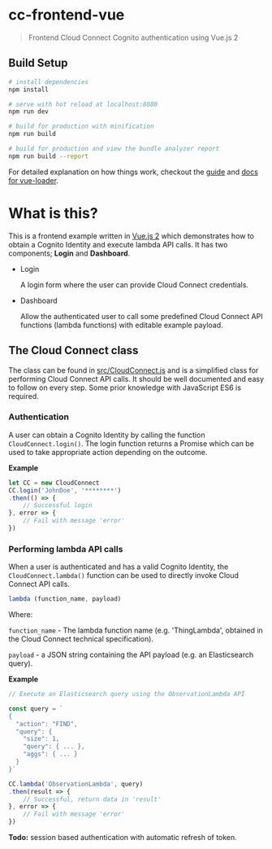 # cc-frontend-vue

> Frontend Cloud Connect Cognito authentication using Vue.js 2

## Build Setup

``` bash
# install dependencies
npm install

# serve with hot reload at localhost:8080
npm run dev

# build for production with minification
npm run build

# build for production and view the bundle analyzer report
npm run build --report
```

For detailed explanation on how things work, checkout the [guide](http://vuejs-templates.github.io/webpack/) and [docs for vue-loader](http://vuejs.github.io/vue-loader).

# What is this?

This is a frontend example written in [Vue.js 2](https://vuejs.org/) which demonstrates how to obtain a Cognito Identity and execute lambda API calls. It has two components; **Login** and **Dashboard**.

* Login

	A login form where the user can provide Cloud Connect credentials.

* Dashboard

    Allow the authenticated user to call some predefined Cloud Connect API functions (lambda functions) with editable example payload.

## The Cloud Connect class

The class can be found in [src/CloudConnect.js](src/CloudConnect.js) and is a simplified class for performing Cloud Connect API calls. It should be well documented and easy to follow on every step. Some prior knowledge with JavaScript ES6 is required.

### Authentication

A user can obtain a Cognito Identity by calling the function `CloudConnect.login()`. The login function returns a Promise which can be used to take appropriate action depending on the outcome.

**Example**
```javascript
let CC = new CloudConnect
CC.login('JohnDoe', '********')
.then(() => {
    // Successful login
}, error => {
    // Fail with message 'error'
})
```

### Performing lambda API calls

When a user is authenticated and has a valid Cognito Identity, the `CloudConnect.lambda()` function can be used to directly invoke Cloud Connect API calls.

```javascript
lambda (function_name, payload)
```
Where:

`function_name` - The lambda function name (e.g. 'ThingLambda', obtained in the Cloud Connect technical specification).

`payload` - a JSON string containing the API payload (e.g. an Elasticsearch query).

**Example**

```javascript
// Execute an Elasticsearch query using the ObservationLambda API

const query = `
{
  "action": "FIND",
  "query": {
    "size": 1,
    "query": { ... },
    "aggs": { ... }
  }
}`

CC.lambda('ObservationLambda', query)
.then(result => {
    // Successful, return data in 'result'
}, error => {
    // Fail with message 'error'
})
```



**Todo:** session based authentication with automatic refresh of token.